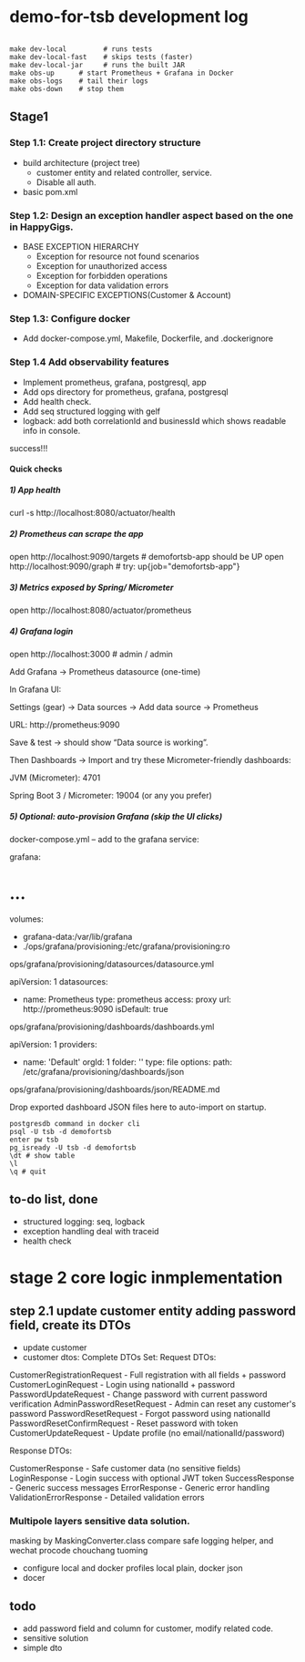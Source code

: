 # demo-for-tsb development log

```

make dev-local         # runs tests
make dev-local-fast    # skips tests (faster)
make dev-local-jar     # runs the built JAR
make obs-up      # start Prometheus + Grafana in Docker
make obs-logs    # tail their logs
make obs-down    # stop them
```

## Stage1 
### Step 1.1: Create project directory structure
- build architecture (project tree)
  - customer entity and related controller, service.
  - Disable all auth.
- basic pom.xml
### Step 1.2: Design an exception handler aspect based on the one in HappyGigs.
- BASE EXCEPTION HIERARCHY
  - Exception for resource not found scenarios
  - Exception for unauthorized access
  - Exception for forbidden operations
  - Exception for data validation errors
- DOMAIN-SPECIFIC EXCEPTIONS(Customer & Account)
### Step 1.3: Configure docker 
- Add docker-compose.yml, Makefile, Dockerfile, and .dockerignore
### Step 1.4 Add observability features
- Implement prometheus, grafana, postgresql, app
- Add ops directory for prometheus, grafana, postgresql
- Add health check.
- Add seq structured logging with gelf
- logback: add both correlationId and businessId which shows readable info in console.

success!!!
#### Quick checks
##### 1) App health
curl -s http://localhost:8080/actuator/health

##### 2) Prometheus can scrape the app
open http://localhost:9090/targets     # demofortsb-app should be UP
open http://localhost:9090/graph        # try: up{job="demofortsb-app"}

##### 3) Metrics exposed by Spring/ Micrometer
open http://localhost:8080/actuator/prometheus

##### 4) Grafana login
open http://localhost:3000              # admin / admin

Add Grafana → Prometheus datasource (one-time)

In Grafana UI:

Settings (gear) → Data sources → Add data source → Prometheus

URL: http://prometheus:9090

Save & test → should show “Data source is working”.

Then Dashboards → Import and try these Micrometer-friendly dashboards:

JVM (Micrometer): 4701

Spring Boot 3 / Micrometer: 19004 (or any you prefer)

##### 5) Optional: auto-provision Grafana (skip the UI clicks)
docker-compose.yml – add to the grafana service:

grafana:
# ...
volumes:
- grafana-data:/var/lib/grafana
- ./ops/grafana/provisioning:/etc/grafana/provisioning:ro


ops/grafana/provisioning/datasources/datasource.yml

apiVersion: 1
datasources:
- name: Prometheus
  type: prometheus
  access: proxy
  url: http://prometheus:9090
  isDefault: true


ops/grafana/provisioning/dashboards/dashboards.yml

apiVersion: 1
providers:
- name: 'Default'
  orgId: 1
  folder: ''
  type: file
  options:
  path: /etc/grafana/provisioning/dashboards/json


ops/grafana/provisioning/dashboards/json/README.md

Drop exported dashboard JSON files here to auto-import on startup.

```aiignore
postgresdb command in docker cli
psql -U tsb -d demofortsb
enter pw tsb
pg_isready -U tsb -d demofortsb
\dt # show table
\l
\q # quit
```

## to-do list, done 
- structured logging: seq, logback
- exception handling deal with traceid
- health check

# stage 2 core logic inmplementation
## step 2.1 update customer entity adding password field, create its DTOs

 - update customer
 - customer dtos:
   Complete DTOs Set:
   Request DTOs:

CustomerRegistrationRequest - Full registration with all fields + password
CustomerLoginRequest - Login using nationalId + password
PasswordUpdateRequest - Change password with current password verification
AdminPasswordResetRequest - Admin can reset any customer's password
PasswordResetRequest - Forgot password using nationalId
PasswordResetConfirmRequest - Reset password with token
CustomerUpdateRequest - Update profile (no email/nationalId/password)

Response DTOs:

CustomerResponse - Safe customer data (no sensitive fields)
LoginResponse - Login success with optional JWT token
SuccessResponse - Generic success messages
ErrorResponse - Generic error handling
ValidationErrorResponse - Detailed validation errors
### Multipole layers sensitive data solution.
masking by MaskingConverter.class
compare safe logging helper, and wechat procode chouchang tuoming
- configure local and docker profiles
local plain, docker json
- docer

## todo
- add password field and column for customer, modify related code.
- sensitive solution
- simple dto
#



